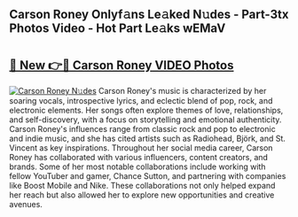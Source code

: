 ## Carson Roney Onlyf𝚊ns Le𝚊ked N𝚞des - Part-3tx Photos Video - Hot Part Le𝚊ks wEMaV

# <h2><a href="http://ac39202.deff.icu/?id=Carson+Roney">🔗 New 👉🔴 Carson Roney VIDEO Photos</a></h2>

[![Carson Roney N𝚞des](https://i.imgur.com/rIISA9y.gif)](http://ac39202.deff.icu/?id=Carson+Roney)
Carson Roney's music is characterized by her soaring vocals, introspective lyrics, and eclectic blend of pop, rock, and electronic elements. Her songs often explore themes of love, relationships, and self-discovery, with a focus on storytelling and emotional authenticity. Carson Roney's influences range from classic rock and pop to electronic and indie music, and she has cited artists such as Radiohead, Björk, and St. Vincent as key inspirations. Throughout her social media career, Carson Roney has collaborated with various influencers, content creators, and brands. Some of her most notable collaborations include working with fellow YouTuber and gamer, Chance Sutton, and partnering with companies like Boost Mobile and Nike. These collaborations not only helped expand her reach but also allowed her to explore new opportunities and creative avenues.
